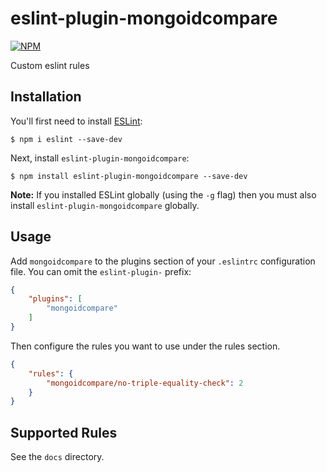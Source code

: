 # eslint-plugin-mongoidcompare


[![NPM](https://img.shields.io/npm/v/eslint-plugin-mongoidcompare.svg)](https://www.npmjs.com/package/eslint-plugin-mongoidcompare)

Custom eslint rules

## Installation

You'll first need to install [ESLint](http://eslint.org):

```
$ npm i eslint --save-dev
```

Next, install `eslint-plugin-mongoidcompare`:

```
$ npm install eslint-plugin-mongoidcompare --save-dev
```

**Note:** If you installed ESLint globally (using the `-g` flag) then you must also install `eslint-plugin-mongoidcompare` globally.

## Usage

Add `mongoidcompare` to the plugins section of your `.eslintrc` configuration file. You can omit the `eslint-plugin-` prefix:

```json
{
    "plugins": [
        "mongoidcompare"
    ]
}
```


Then configure the rules you want to use under the rules section.

```json
{
    "rules": {
        "mongoidcompare/no-triple-equality-check": 2
    }
}
```

## Supported Rules

See the `docs` directory.
